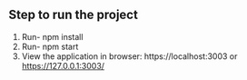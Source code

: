 ## Step to run the project
1. Run- npm install
2. Run- npm start
3. View the application in browser: https://localhost:3003 or https://127.0.0.1:3003/
